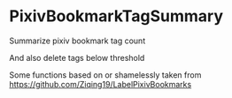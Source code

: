 # PixivBookmarkTagSummary

Summarize pixiv bookmark tag count

And also delete tags below threshold

Some functions based on or shamelessly taken from https://github.com/Ziqing19/LabelPixivBookmarks

